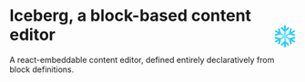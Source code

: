 # Iceberg, a block-based content editor <img align="right" src="src/ice.png" width=40 height=40>

A react-embeddable content editor, defined entirely declaratively from block definitions.

